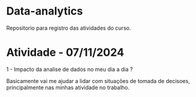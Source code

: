 # Data-analytics
Repositorio para registro das atividades do curso.

# Atividade - 07/11/2024
1 - Impacto da analise de dados no meu dia a dia ?

Basicamente vai me ajudar a lidar com situações de tomada de decisoes, principalmente nas minhas atividade no trabalho.


